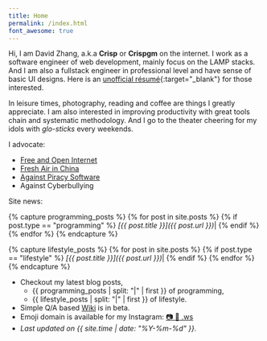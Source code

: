 ```yaml
---
title: Home
permalink: /index.html
font_awesome: true
---
```

Hi, I am David Zhang, a.k.a __Crisp__ or __Crispgm__ on the internet. I work as a software engineer of web development, mainly focus on the LAMP stacks. And I am also a fullstack engineer in professional level and have sense of basic UI designs. Here is an [unofficial résumé](https://crispgm.com/resume/){:target="_blank"} for those interested.

In leisure times, photography, reading and coffee are things I greatly appreciate. I am also interested in improving productivity with great tools chain and systematic methodology. And I go to the theater cheering for my idols with _glo-sticks_ every weekends.

I advocate:

* [Free and Open Internet](https://www.google.com/intl/en/takeaction/)
* [Fresh Air in China](/page/environment-pollution-in-a-photographer-view.html)
* [Against Piracy Software](/page/piracy-software-or-app.html)
* Against Cyberbullying

Site news:

{% capture programming_posts %}
  {% for post in site.posts %}
    {% if post.type == "programming" %}
      _[{{ post.title }}]({{ post.url }})_|
    {% endif %}
  {% endfor %}
{% endcapture %}

{% capture lifestyle_posts %}
  {% for post in site.posts %}
    {% if post.type == "lifestyle" %}
      _[{{ post.title }}]({{ post.url }})_|
    {% endif %}
  {% endfor %}
{% endcapture %}

* Checkout my latest blog posts, 
    * {{ programming_posts | split: "|" | first }} of programming,
    * {{ lifestyle_posts | split: "|" | first }} of lifestyle.
* Simple Q/A based [Wiki](/wiki/) is in beta.
* Emoji domain is available for my Instagram: [📷 🌌 .ws](http://📷🌌.ws )
* _Last updated on {{ site.time | date: "%Y-%m-%d" }}._
